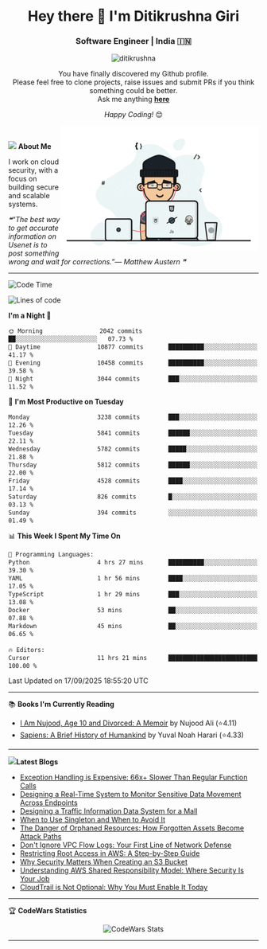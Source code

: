 <h1 align="center">Hey there 👋 I'm Ditikrushna Giri</h1>
<h3 align="center">Software Engineer | India 🇮🇳</h3>
 <p align="center"> <img src="https://komarev.com/ghpvc/?username=ditikrushna" alt="ditikrushna" /> </p>

<div align="center">
You have finally discovered my Github profile. <br>
Please feel free to clone projects, raise issues and submit PRs if you think something could be better. <br>
Ask me anything <a href="https://github.com/ditikrushna/ditikrushna/issues/new"><b>here</b></a><br>

<i>Happy Coding!</i> 😊
</div>

<img align="right" alt="Coding" width="400" src="https://github.com/ditikrushna/ditikrushna/blob/master/charts/programmer_transparent.gif">

</br>

<img src="https://media.giphy.com/media/WUlplcMpOCEmTGBtBW/giphy.gif" width="30"> **About Me**

I work on cloud security, with a focus on building secure and scalable systems.

<!--STARTS_HERE_QUOTE_README-->
<i>❝“The best way to get accurate information on Usenet is to post something wrong and wait for corrections.”— Matthew Austern   ❞</i>
<!--ENDS_HERE_QUOTE_README-->
 
---

<!--START_SECTION:waka-->
![Code Time](http://img.shields.io/badge/Code%20Time-907%20hrs%2010%20mins-blue)

![Lines of code](https://img.shields.io/badge/From%20Hello%20World%20I%27ve%20Written-3.5%20million%20lines%20of%20code-blue)

**I'm a Night 🦉** 

```text
🌞 Morning                2042 commits        ██░░░░░░░░░░░░░░░░░░░░░░░   07.73 % 
🌆 Daytime                10877 commits       ██████████░░░░░░░░░░░░░░░   41.17 % 
🌃 Evening                10458 commits       ██████████░░░░░░░░░░░░░░░   39.58 % 
🌙 Night                  3044 commits        ███░░░░░░░░░░░░░░░░░░░░░░   11.52 % 
```
📅 **I'm Most Productive on Tuesday** 

```text
Monday                   3238 commits        ███░░░░░░░░░░░░░░░░░░░░░░   12.26 % 
Tuesday                  5841 commits        ██████░░░░░░░░░░░░░░░░░░░   22.11 % 
Wednesday                5782 commits        █████░░░░░░░░░░░░░░░░░░░░   21.88 % 
Thursday                 5812 commits        ██████░░░░░░░░░░░░░░░░░░░   22.00 % 
Friday                   4528 commits        ████░░░░░░░░░░░░░░░░░░░░░   17.14 % 
Saturday                 826 commits         █░░░░░░░░░░░░░░░░░░░░░░░░   03.13 % 
Sunday                   394 commits         ░░░░░░░░░░░░░░░░░░░░░░░░░   01.49 % 
```


📊 **This Week I Spent My Time On** 

```text
💬 Programming Languages: 
Python                   4 hrs 27 mins       ██████████░░░░░░░░░░░░░░░   39.30 % 
YAML                     1 hr 56 mins        ████░░░░░░░░░░░░░░░░░░░░░   17.05 % 
TypeScript               1 hr 29 mins        ███░░░░░░░░░░░░░░░░░░░░░░   13.08 % 
Docker                   53 mins             ██░░░░░░░░░░░░░░░░░░░░░░░   07.88 % 
Markdown                 45 mins             ██░░░░░░░░░░░░░░░░░░░░░░░   06.65 % 

🔥 Editors: 
Cursor                   11 hrs 21 mins      █████████████████████████   100.00 % 
```


 Last Updated on 17/09/2025 18:55:20 UTC
<!--END_SECTION:waka-->

---

📚 **Books I'm Currently Reading**
<!-- GOODREADS-LIST:START -->
- [I Am Nujood, Age 10 and Divorced: A Memoir](https://www.goodreads.com/review/show/7689086604?utm_medium=api&utm_source=rss) by Nujood Ali (⭐️4.11)
- [Sapiens: A Brief History of Humankind](https://www.goodreads.com/review/show/3198808213?utm_medium=api&utm_source=rss) by Yuval Noah Harari (⭐️4.33)
<!-- GOODREADS-LIST:END -->

---


<img src="http://www.netanimations.net/livres-13.gif" width="40">**Latest Blogs** 

<!-- BLOG-POST-LIST:START -->
- [Exception Handling is Expensive: 66x+ Slower Than Regular Function Calls](https://www.ditikrushna.space/blog/exception-handling-performance-jvm)
- [Designing a Real-Time System to Monitor Sensitive Data Movement Across Endpoints](https://www.ditikrushna.space/blog/endpoint-data-movement-monitoring)
- [Designing a Traffic Information Data System for a Mall](https://www.ditikrushna.space/blog/mall-traffic-data-system-design)
- [When to Use Singleton and When to Avoid It](https://www.ditikrushna.space/blog/singleton-pattern-guide)
- [The Danger of Orphaned Resources: How Forgotten Assets Become Attack Paths](https://www.ditikrushna.space/blog/orphaned-resources-risk)
- [Don't Ignore VPC Flow Logs: Your First Line of Network Defense](https://www.ditikrushna.space/blog/vpc-flow-logs-importance)
- [Restricting Root Access in AWS: A Step-by-Step Guide](https://www.ditikrushna.space/blog/restrict-root-access-aws)
- [Why Security Matters When Creating an S3 Bucket](https://www.ditikrushna.space/blog/s3-bucket-security-matters)
- [Understanding AWS Shared Responsibility Model: Where Security Is Your Job](https://www.ditikrushna.space/blog/aws-shared-responsibility-model)
- [CloudTrail is Not Optional: Why You Must Enable It Today](https://www.ditikrushna.space/blog/enable-cloudtrail-now)
<!-- BLOG-POST-LIST:END -->

--- 

🏆 **CodeWars Statistics**

<div align="center">
  <img src="https://github.r2v.ch/codewars?user=ditikrushna&name=true&top_languages=true&stroke=%23b362ff&theme=purple_dark&hide_clan=true&hide_rank=true" alt="CodeWars Stats" width="300" height="200">
</div>

---
